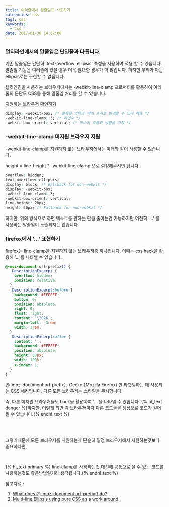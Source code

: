 ```yaml
---
title: 여러줄에서 말줄임표 사용하기
categories: css
tags: css
keywords:
  - css
date: 2017-01-30 14:32:00
---
```


### 멀티라인에서의 말줄임은 단일줄과 다릅니다.

기존 말줄임은 간단히 'text-overflow: ellipsis' 속성을 사용하여 적용 할 수 있습니다.
말줄임 기능은 여러줄에 있을 경우 더욱 필요한 경우가 더 많습니다.
하지만 우리가 아는 ellipsis로는 구현할 수 없습니다.
 
<!-- more -->

웹킷엔진을 사용하는 브라우저에서는 -webkit-line-clamp 프로퍼티를 활용하여 여러줄의 문단도 CSS를 통해 말줄임 처리를 할 수 있습니다.

[지원하는 브라우저 확인하기](http://caniuse.com/#search=line-clamp)

``` CSS
display: -webkit-box; /* 블록을 임의의 배치 순서로 변경할 수 있게 해줌 */
-webkit-line-clamp: 3; /* 라인수 */
-webkit-box-orient: vertical; /* 박스의 흐름의 방향을 지정 */
```

### -webkit-line-clamp 미지원 브라우저 지원
 
-webkit-line-clamp를 지원하지 않는 브라우저에서는 아래와 같이 사용할 수 있습니다.
 
height = line-height * -webkit-line-clamp 으로 설정해주시면 됩니다.

```css
overflow: hidden;
text-overflow: ellipsis;
display: block; /* Fallback for non-webkit */
display: -webkit-box;
-webkit-line-clamp: 3; 
-webkit-box-orient: vertical;
line-height: 20px;
height: 60px; /* Fallback for non-webkit */
```

하지만, 위의 방식으로 하면 텍스트를 원하는 만큼 줄이는건 가능하지만 여전히 '...' 를 사용하는 말줄임이 노출되지는 않습니다

### firefox에서 '...' 표현하기

firefox는 line-clamp을 지원하지 않는 브라우저중 하나입니다.
이때는 css hack을 활용해 '...'를 나타낼 수 있습니다.

```css
@-moz-document url-prefix() {
  .DescriptionExcerpt {
    overflow: hidden;
    position: relative;
  }
  .DescriptionExcerpt:before {
    background: #FFFFFF;
    bottom: 0;
    position: absolute;
    right: 0;
    float: right;
    content: '\2026';
    margin-left: -3rem;
    width: 3rem;
  }
  .DescriptionExcerpt:after {
    content: '';
    background: #FFFFFF;
    position: absolute;
    height: 50px;
    width: 100%;
    z-index: 1;
  }
}
```
@-moz-document url-prefix는 Gecko (Mozilla Firefox) 만 타겟팅하는 데 사용되는 CSS 해킹입니다.
다른 모든 브라우저는 스타일을 무시합니다.

즉, 다른 미지원 브라우저들도 hack을 활용하여 '...'을 나타낼 수 있습니다.
{% hl_text danger %}하지만, 이렇게 되면 각 브라우저마다 다른 코드들을 생성으로 코드가 길어질 수 있습니다.{% endhl_text %}  

<br/><br/>

그렇기때문에 모든 브라우저를 지원하는게 단순히 일정 브라우저에서 지원하는것보다 중요하다면,

<br/>

{% hl_text primary %} line-clamp를 사용하는것 대신에 공통으로 쓸 수 있는 코드를 사용하는것도 좋은방법일거라 생각됩니다.{% endhl_text %}

참고자료 :
1. [What does @-moz-document url-prefix() do?](http://stackoverflow.com/questions/3123063/what-does-moz-document-url-prefix-do)
2. [Multi-line Ellipsis using pure CSS as a work around.](http://revelry.co/multi-line-ellipsis-using-pure-css/)